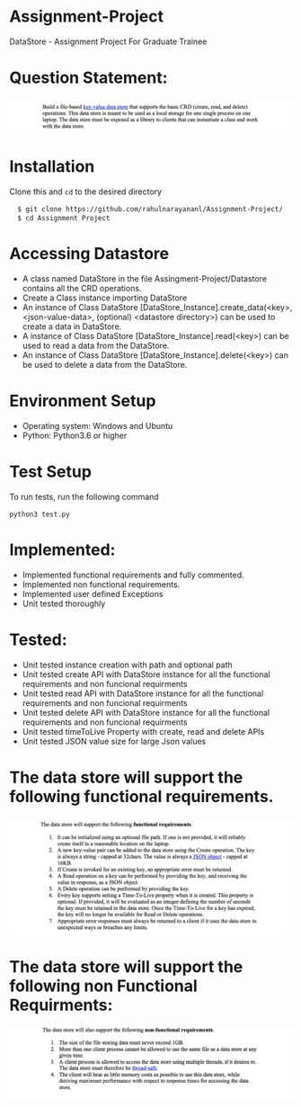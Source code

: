 # Assignment-Project
DataStore - Assignment Project For Graduate Trainee 
 
 # Question Statement:

<div align="center" width="250px" height="400px">
    <img src="Screenshots/engg1.jpg"</img>
 </div>
 
 
 # Installation
 Clone this and ``` cd ``` to the desired directory
 ```
   $ git clone https://github.com/rahulnarayananl/Assignment-Project/
   $ cd Assignment Project
 ```
 
 # Accessing Datastore
 
- A class named DataStore in the file Assingment-Project/Datastore contains all the CRD operations.
- Create a Class instance importing DataStore
- An instance of Class DataStore [DataStore_Instance].create_data(\<key>,\<json-value-data>, (optional) \<datastore directory>) can be used to create a data in DataStore.
- A instance of Class DataStore [DataStore_Instance].read(\<key>) can be used to read a data from the DataStore.
- An instance of Class DataStore [DataStore_Instance].delete(\<key>) can be used to delete a data from the DataStore.
 
 
# Environment Setup

- Operating system: Windows and Ubuntu
- Python: Python3.6 or higher

# Test Setup
 To run tests, run the following command
``` 
python3 test.py
```

 
# Implemented:

- Implemented functional requirements and fully commented.
- Implemented non functional requirements.
- Implemented user defined Exceptions
- Unit tested thoroughly

# Tested:
- Unit tested instance creation with path and optional path
- Unit tested create API with DataStore instance for all the functional requirements and non funcional requirments
- Unit tested read API with DataStore instance for all the functional requirements and non funcional requirments
- Unit tested delete API with DataStore instance for all the functional requirements and non funcional requirments
- Unit tested timeToLive Property with create, read and delete APIs
- Unit tested JSON value size for large Json values



# The data store will support the following functional requirements.

 
 <div align="center" width="250px" height="400px">
    <img src="Screenshots/engg2.jpg"</img>
 </div>
  
 
# The data store will support the following non Functional Requirments:


 <div align="center" width="250px" height="400px">
    <img src="Screenshots/engg3.jpg"</img>
</div>



